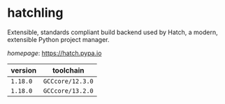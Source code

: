 # hatchling

Extensible, standards compliant build backend used by Hatch, a modern, extensible Python project manager.

*homepage*: <https://hatch.pypa.io>

version | toolchain
--------|----------
``1.18.0`` | ``GCCcore/12.3.0``
``1.18.0`` | ``GCCcore/13.2.0``
